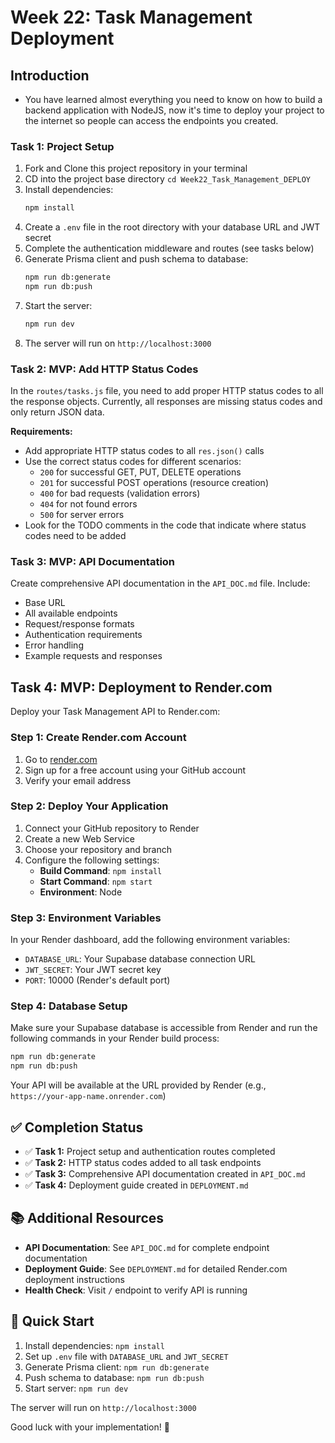 # Week 22: Task Management Deployment

## Introduction

- You have learned almost everything you need to know on how to build a backend application with NodeJS, now it's time to deploy your project to the internet so people can access the endpoints you created.

### Task 1: Project Setup

1. Fork and Clone this project repository in your terminal
2. CD into the project base directory `cd Week22_Task_Management_DEPLOY`
3. Install dependencies:
   ```bash
   npm install
   ```
4. Create a `.env` file in the root directory with your database URL and JWT secret
5. Complete the authentication middleware and routes (see tasks below)
6. Generate Prisma client and push schema to database:
   ```bash
   npm run db:generate
   npm run db:push
   ```
7. Start the server:
   ```bash
   npm run dev
   ```
8. The server will run on `http://localhost:3000`

### Task 2: MVP: Add HTTP Status Codes

In the `routes/tasks.js` file, you need to add proper HTTP status codes to all the response objects. Currently, all responses are missing status codes and only return JSON data.

**Requirements:**

- Add appropriate HTTP status codes to all `res.json()` calls
- Use the correct status codes for different scenarios:
  - `200` for successful GET, PUT, DELETE operations
  - `201` for successful POST operations (resource creation)
  - `400` for bad requests (validation errors)
  - `404` for not found errors
  - `500` for server errors
- Look for the TODO comments in the code that indicate where status codes need to be added

### Task 3: MVP: API Documentation

Create comprehensive API documentation in the `API_DOC.md` file. Include:

- Base URL
- All available endpoints
- Request/response formats
- Authentication requirements
- Error handling
- Example requests and responses

## Task 4: MVP: Deployment to Render.com

Deploy your Task Management API to Render.com:

### Step 1: Create Render.com Account

1. Go to [render.com](https://render.com)
2. Sign up for a free account using your GitHub account
3. Verify your email address

### Step 2: Deploy Your Application

1. Connect your GitHub repository to Render
2. Create a new Web Service
3. Choose your repository and branch
4. Configure the following settings:
   - **Build Command**: `npm install`
   - **Start Command**: `npm start`
   - **Environment**: Node

### Step 3: Environment Variables

In your Render dashboard, add the following environment variables:

- `DATABASE_URL`: Your Supabase database connection URL
- `JWT_SECRET`: Your JWT secret key
- `PORT`: 10000 (Render's default port)

### Step 4: Database Setup

Make sure your Supabase database is accessible from Render and run the following commands in your Render build process:

```bash
npm run db:generate
npm run db:push
```

Your API will be available at the URL provided by Render (e.g., `https://your-app-name.onrender.com`)

## ✅ Completion Status

- ✅ **Task 1:** Project setup and authentication routes completed
- ✅ **Task 2:** HTTP status codes added to all task endpoints
- ✅ **Task 3:** Comprehensive API documentation created in `API_DOC.md`
- ✅ **Task 4:** Deployment guide created in `DEPLOYMENT.md`

## 📚 Additional Resources

- **API Documentation**: See `API_DOC.md` for complete endpoint documentation
- **Deployment Guide**: See `DEPLOYMENT.md` for detailed Render.com deployment instructions
- **Health Check**: Visit `/` endpoint to verify API is running

## 🚀 Quick Start

1. Install dependencies: `npm install`
2. Set up `.env` file with `DATABASE_URL` and `JWT_SECRET`
3. Generate Prisma client: `npm run db:generate`
4. Push schema to database: `npm run db:push`
5. Start server: `npm run dev`

The server will run on `http://localhost:3000`

Good luck with your implementation! 🚀

